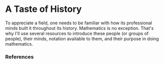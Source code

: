 # A Taste of History
To appreciate a field, one needs to be familiar with how its professional minds built it throughout its history. Mathematics is no exception. That's why I'll use several resources to introduce these people (or groups of people), their minds, notation available to them, and their purpose in doing mathematics.
### References
